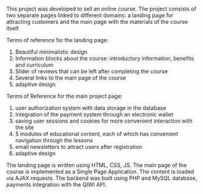 This project was developed to sell an online course. The project consists of two separate pages linked to different domains: a landing page for attracting customers and the main page with the materials of the course itself. 

Terms of reference for the landing page:
1) Beautiful minimalistic design
2) Information blocks about the course: introductory information, benefits and curriculum
3) Slider of reviews that can be left after completing the course
4) Several links to the main page of the course
5) adaptive design

Terms of Reference for the main project page:
1) user authorization system with data storage in the database
2) integration of the payment system through an electronic wallet
3) saving user sessions and cookies for more convenient interaction with the site
4) 5 modules of educational content, each of which has convenient navigation through the lessons
5) email newsletters to attract users after registration
6) adaptive design

The landing page is written using HTML, CSS, JS. The main page of the course is implemented as a Single Page Application. The content is loaded via AJAX requests. The backend was built using PHP and MySQL database, payments integration with the QIWI API.
